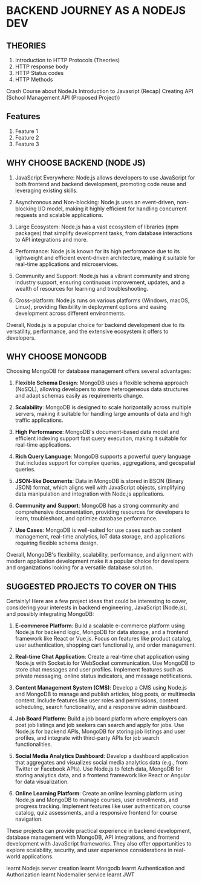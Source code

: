 
# BACKEND JOURNEY AS A NODEJS DEV



## THEORIES 
1. Introduction to HTTP Protocols (Theories)
2. HTTP response body 
3. HTTP Status codes 
4. HTTP Methods


Crash Course about NodeJs
Introduction to Javasript (Recap)
Creating API (School Management API (Proposed Project))

## Features
1. Feature 1
2. Feature 2
3. Feature 3

## WHY CHOOSE BACKEND (NODE JS)
1. JavaScript Everywhere: Node.js allows developers to use JavaScript for both frontend and backend development, promoting code reuse and leveraging existing skills.

2. Asynchronous and Non-blocking: Node.js uses an event-driven, non-blocking I/O model, making it highly efficient for handling concurrent requests and scalable applications.

3. Large Ecosystem: Node.js has a vast ecosystem of libraries (npm packages) that simplify development tasks, from database interactions to API integrations and more.

4. Performance: Node.js is known for its high performance due to its lightweight and efficient event-driven architecture, making it suitable for real-time applications and microservices.

5. Community and Support: Node.js has a vibrant community and strong industry support, ensuring continuous improvement, updates, and a wealth of resources for learning and troubleshooting.

6. Cross-platform: Node.js runs on various platforms (Windows, macOS, Linux), providing flexibility in deployment options and easing development across different environments.

Overall, Node.js is a popular choice for backend development due to its versatility, performance, and the extensive ecosystem it offers to developers.

## WHY CHOOSE MONGODB

Choosing MongoDB for database management offers several advantages:

1. **Flexible Schema Design**: MongoDB uses a flexible schema approach (NoSQL), allowing developers to store heterogeneous data structures and adapt schemas easily as requirements change.

2. **Scalability**: MongoDB is designed to scale horizontally across multiple servers, making it suitable for handling large amounts of data and high traffic applications.

3. **High Performance**: MongoDB's document-based data model and efficient indexing support fast query execution, making it suitable for real-time applications.

4. **Rich Query Language**: MongoDB supports a powerful query language that includes support for complex queries, aggregations, and geospatial queries.

5. **JSON-like Documents**: Data in MongoDB is stored in BSON (Binary JSON) format, which aligns well with JavaScript objects, simplifying data manipulation and integration with Node.js applications.

6. **Community and Support**: MongoDB has a strong community and comprehensive documentation, providing resources for developers to learn, troubleshoot, and optimize database performance.

7. **Use Cases**: MongoDB is well-suited for use cases such as content management, real-time analytics, IoT data storage, and applications requiring flexible schema design.

Overall, MongoDB's flexibility, scalability, performance, and alignment with modern application development make it a popular choice for developers and organizations looking for a versatile database solution.

## SUGGESTED PROJECTS TO COVER ON THIS 

Certainly! Here are a few project ideas that could be interesting to cover, considering your interests in backend engineering, JavaScript (Node.js), and possibly integrating MongoDB:

1. **E-commerce Platform**: Build a scalable e-commerce platform using Node.js for backend logic, MongoDB for data storage, and a frontend framework like React or Vue.js. Focus on features like product catalog, user authentication, shopping cart functionality, and order management.

2. **Real-time Chat Application**: Create a real-time chat application using Node.js with Socket.io for WebSocket communication. Use MongoDB to store chat messages and user profiles. Implement features such as private messaging, online status indicators, and message notifications.

3. **Content Management System (CMS)**: Develop a CMS using Node.js and MongoDB to manage and publish articles, blog posts, or multimedia content. Include features like user roles and permissions, content scheduling, search functionality, and a responsive admin dashboard.

4. **Job Board Platform**: Build a job board platform where employers can post job listings and job seekers can search and apply for jobs. Use Node.js for backend APIs, MongoDB for storing job listings and user profiles, and integrate with third-party APIs for job search functionalities.

5. **Social Media Analytics Dashboard**: Develop a dashboard application that aggregates and visualizes social media analytics data (e.g., from Twitter or Facebook APIs). Use Node.js to fetch data, MongoDB for storing analytics data, and a frontend framework like React or Angular for data visualization.

6. **Online Learning Platform**: Create an online learning platform using Node.js and MongoDB to manage courses, user enrollments, and progress tracking. Implement features like user authentication, course catalog, quiz assessments, and a responsive frontend for course navigation.

These projects can provide practical experience in backend development, database management with MongoDB, API integrations, and frontend development with JavaScript frameworks. They also offer opportunities to explore scalability, security, and user experience considerations in real-world applications.


learnt Nodejs server creation 
learnt Mongodb 
learnt Authentication and Authorization 
learnt Nodemailer service 
learnt JWT

